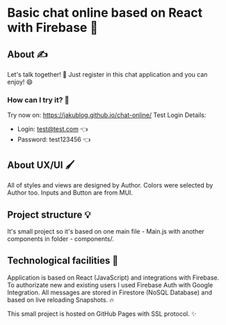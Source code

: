 # Basic chat online based on React with Firebase 🤯

## About ✍️

Let's talk together! 🥇 Just register in this chat application and you can enjoy! 😄

### How can I try it? 🤔

Try now on: https://jakublog.github.io/chat-online/
Test Login Details:

- Login: test@test.com 👈
- Password: test123456 👈

## About UX/UI 🖌️

All of styles and views are designed by Author.
Colors were selected by Author too.
Inputs and Button are from MUI.

## Project structure 💡

It's small project so it's based on one main file - Main.js
with another components in folder - components/.

## Technological facilities 👷

Application is based on React (JavaScript) and integrations with Firebase.
To authorizate new and existing users I used Firebase Auth with Google Integration.
All messages are stored in Firestore (NoSQL Database) and based on live reloading Snapshots. 🔥

This small project is hosted on GitHub Pages with SSL protocol. ✨
